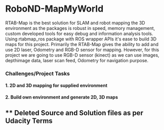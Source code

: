 # RoboND-MapMyWorld

RTAB-Map is the best solution for SLAM and robot mapping the 3D environment as the packages is robust in speed, memory management, custom developed tools for easy debug and information analysis tools. Using rtabmap_ros package with ROS wrapper APIs it's ease to build 3D maps for this project. Primarily the RTAB-Map gives the ability to add and use 2D laser, Odometry and RGB-D sensor for mapping. However, for this project we are going to use RGB-D sensor (kinect) as we can use images, depthimage data, laser scan feed,  Odometry for navigation purpose. 


### Challenges/Project Tasks 
#### 1. 2D and 3D mapping for supplied environment
#### 2. Build own environment and generate 2D, 3D maps

## ** Deleted Source and Solution files as per Udacity Terms
